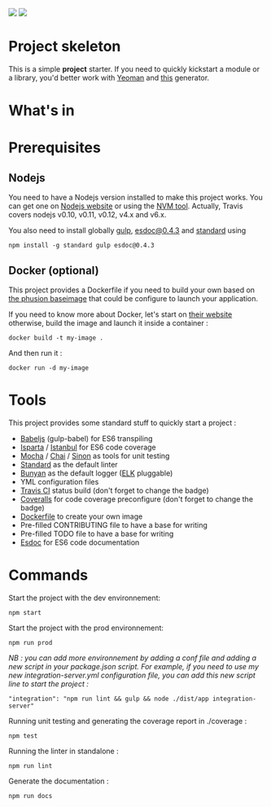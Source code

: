 <p>
<a href="https://github.com/feross/standard"><img src="https://img.shields.io/badge/code%20style-standard-brightgreen.svg"/></a>
<a href="https://opensource.org/licenses/MIT"><img src="https://img.shields.io/badge/license-mit-blue.svg"/></a>
</p>


# Project skeleton

This is a simple **project** starter. If you need to quickly kickstart a module or a library, you'd better work with [Yeoman](http://yeoman.io/) and [this](https://github.com/yeoman/generator-node) generator.

# What's in

# Prerequisites

## Nodejs

You need to have a Nodejs version installed to make this project works. You can get one on [Nodejs website](https://nodejs.org/en/) or using the [NVM tool](https://github.com/creationix/nvm). Actually, Travis covers nodejs v0.10, v0.11, v0.12, v4.x and v6.x.

You also need to install globally [gulp](https://github.com/gulpjs/gulp), [esdoc@0.4.3](https://github.com/esdoc/esdoc) and [standard](https://github.com/feross/standard) using

```
npm install -g standard gulp esdoc@0.4.3
```

## Docker (optional)

This project provides a Dockerfile if you need to build your own based on [the phusion baseimage](https://github.com/phusion/baseimage-docker) that could be configure to launch your application.

If you need to know more about Docker, let's start on [their website](https://www.docker.com/) otherwise, build the image and launch it inside a container :

```
docker build -t my-image .
```

And then run it :
```
docker run -d my-image
```

# Tools

This project provides some standard stuff to quickly start a project :

- [Babeljs](https://babeljs.io/) (gulp-babel) for ES6 transpiling
- [Isparta](https://github.com/douglasduteil/isparta) / [Istanbul](https://github.com/gotwarlost/istanbul) for ES6 code coverage
- [Mocha](https://github.com/mochajs/mocha) / [Chai](http://chaijs.com/) / [Sinon](http://sinonjs.org/) as tools for unit testing
- [Standard](https://github.com/feross/standard) as the default linter
- [Bunyan](https://github.com/trentm/node-bunyan) as the default logger ([ELK](https://www.elastic.co/webinars/introduction-elk-stack) pluggable)
- YML configuration files
- [Travis CI](https://travis-ci.org/) status build (don't forget to change the badge)
- [Coveralls](https://coveralls.io/) for code coverage preconfigure (don't forget to change the badge)
- [Dockerfile](https://www.docker.com/) to create your own image
- Pre-filled CONTRIBUTING file to have a base for writing
- Pre-filled TODO file to have a base for writing
- [Esdoc](https://esdoc.org/) for ES6 code documentation

# Commands

Start the project with the dev environnement:
```
npm start
```

Start the project with the prod environnement:
```
npm run prod
```

*NB : you can add more environnement by adding a conf file and adding a new script in your package.json script. For example, if you need to use my new integration-server.yml configuration file, you can add this new script line to start the project :*
```
"integration": "npm run lint && gulp && node ./dist/app integration-server"
```

Running unit testing and generating the coverage report in ./coverage :
```
npm test
```

Running the linter in standalone :
```
npm run lint
```

Generate the documentation :
```
npm run docs
```
